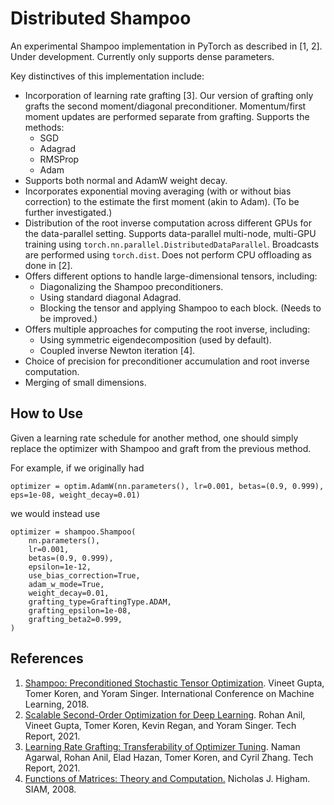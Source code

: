 # Distributed Shampoo

An experimental Shampoo implementation in PyTorch as described in [1, 2]. Under development. Currently only supports dense parameters.

Key distinctives of this implementation include:
- Incorporation of learning rate grafting [3]. Our version of grafting only grafts the second moment/diagonal preconditioner. Momentum/first moment updates are performed separate from grafting. Supports the methods:
    - SGD
    - Adagrad
    - RMSProp
    - Adam
- Supports both normal and AdamW weight decay.
- Incorporates exponential moving averaging (with or without bias correction) to the estimate the first moment (akin to Adam). (To be further investigated.)
- Distribution of the root inverse computation across different GPUs for the data-parallel setting. Supports data-parallel multi-node, multi-GPU training using `torch.nn.parallel.DistributedDataParallel`. Broadcasts are performed using `torch.dist`. Does not perform CPU offloading as done in [2].
- Offers different options to handle large-dimensional tensors, including:
    - Diagonalizing the Shampoo preconditioners.
    - Using standard diagonal Adagrad.
    - Blocking the tensor and applying Shampoo to each block. (Needs to be improved.)
- Offers multiple approaches for computing the root inverse, including:
    - Using symmetric eigendecomposition (used by default).
    - Coupled inverse Newton iteration [4].
- Choice of precision for preconditioner accumulation and root inverse computation.
- Merging of small dimensions.

## How to Use
Given a learning rate schedule for another method, one should simply replace the optimizer with Shampoo and graft from the previous method.

For example, if we originally had
```
optimizer = optim.AdamW(nn.parameters(), lr=0.001, betas=(0.9, 0.999), eps=1e-08, weight_decay=0.01)
```
we would instead use
```
optimizer = shampoo.Shampoo(
    nn.parameters(),
    lr=0.001,
    betas=(0.9, 0.999),
    epsilon=1e-12,
    use_bias_correction=True,
    adam_w_mode=True,
    weight_decay=0.01,
    grafting_type=GraftingType.ADAM,
    grafting_epsilon=1e-08,
    grafting_beta2=0.999,
)
```

## References
1. [Shampoo: Preconditioned Stochastic Tensor Optimization](https://proceedings.mlr.press/v80/gupta18a/gupta18a.pdf ). Vineet Gupta, Tomer Koren, and Yoram Singer. International Conference on Machine Learning, 2018.
2. [Scalable Second-Order Optimization for Deep Learning](https://arxiv.org/pdf/2002.09018.pdf). Rohan Anil, Vineet Gupta, Tomer Koren, Kevin Regan, and Yoram Singer. Tech Report, 2021.
3. [Learning Rate Grafting: Transferability of Optimizer Tuning](https://openreview.net/pdf?id=FpKgG31Z_i9). Naman Agarwal, Rohan Anil, Elad Hazan, Tomer Koren, and Cyril Zhang. Tech Report, 2021.
4. [Functions of Matrices: Theory and Computation.](https://epubs.siam.org/doi/book/10.1137/1.9780898717778) Nicholas J. Higham. SIAM, 2008.
